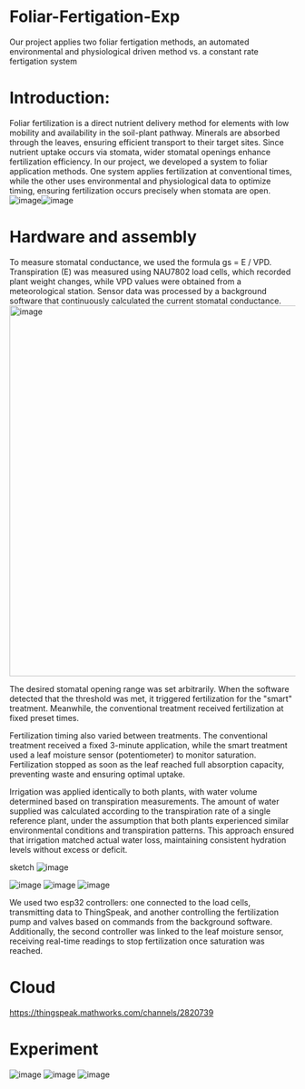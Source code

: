 # Foliar-Fertigation-Exp
Our project applies two foliar fertigation methods, an automated environmental and physiological driven method vs. a constant rate fertigation system
# Introduction:

Foliar fertilization is a direct nutrient delivery method for elements with low mobility and availability in the soil-plant pathway. Minerals are absorbed through the leaves, ensuring efficient transport to their target sites. Since nutrient uptake occurs via stomata, wider stomatal openings enhance fertilization efficiency. In our project, we developed a system to foliar application methods. One system applies fertilization at conventional times, while the other uses environmental and physiological data to optimize timing, ensuring fertilization occurs precisely when stomata are open.
![image](https://github.com/user-attachments/assets/9ea02b4d-c344-4080-bd67-ccb760304a65)![image](https://github.com/user-attachments/assets/cbad90ad-c8bb-4fc6-9803-bb326e3d66c6)



# Hardware and assembly
To measure stomatal conductance, we used the formula gs = E / VPD. Transpiration (E) was measured using NAU7802 load cells, which recorded plant weight changes, while VPD values were obtained from a meteorological station. Sensor data was processed by a background software that continuously calculated the current stomatal conductance.
<img width="653" alt="image" src="https://github.com/user-attachments/assets/d679c28c-0372-4901-afde-8e4eceabcd26" />

The desired stomatal opening range was set arbitrarily.
When the software detected that the threshold was met, it triggered fertilization for the "smart" treatment. Meanwhile, the conventional treatment received fertilization at fixed preset times.

Fertilization timing also varied between treatments. The conventional treatment received a fixed 3-minute application, while the smart treatment used a leaf moisture sensor (potentiometer) to monitor saturation. Fertilization stopped as soon as the leaf reached full absorption capacity, preventing waste and ensuring optimal uptake.

Irrigation was applied identically to both plants, with water volume determined based on transpiration measurements. The amount of water supplied was calculated according to the transpiration rate of a single reference plant, under the assumption that both plants experienced similar environmental conditions and transpiration patterns. This approach ensured that irrigation matched actual water loss, maintaining consistent hydration levels without excess or deficit.

sketch
![image](https://github.com/user-attachments/assets/fee7cc37-f8e0-4a94-b83e-0f23357c72af)

 ![image](https://github.com/user-attachments/assets/d2bb3d9b-94bb-4aba-9f59-729c4e2495f4)
 ![image](https://github.com/user-attachments/assets/5840ab3e-4319-4221-80b2-c94b0ebd7780)
 ![image](https://github.com/user-attachments/assets/5217b046-0a10-4f2d-be89-481f1f6e5229)


 
 We used two esp32 controllers: one connected to the load cells, transmitting data to ThingSpeak, and another controlling the fertilization pump and valves based on commands from the background software. Additionally, the second controller was linked to the leaf moisture sensor, receiving real-time readings to stop fertilization once saturation was reached.
# Cloud
https://thingspeak.mathworks.com/channels/2820739

# Experiment
![image](https://github.com/user-attachments/assets/5216f937-63fb-45c5-800a-081717464ffe)
![image](https://github.com/user-attachments/assets/9c22373a-a0de-436b-b9f5-81d950a752f6)
![image](https://github.com/user-attachments/assets/9c6aa51e-e57c-4f8d-a51e-4ee824519b0c)




